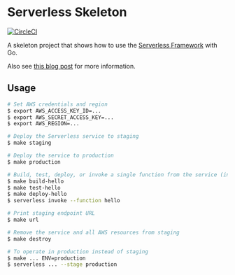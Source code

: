 # Serverless Skeleton

[![CircleCI](https://circleci.com/gh/mlafeldt/serverless-skeleton.svg?style=svg)](https://circleci.com/gh/mlafeldt/serverless-skeleton)

A skeleton project that shows how to use the [Serverless Framework](https://serverless.com/framework/) with Go.

Also see [this blog post](https://serverless.com/blog/framework-example-golang-lambda-support/) for more information.

## Usage

```bash
# Set AWS credentials and region
$ export AWS_ACCESS_KEY_ID=...
$ export AWS_SECRET_ACCESS_KEY=...
$ export AWS_REGION=...

# Deploy the Serverless service to staging
$ make staging

# Deploy the service to production
$ make production

# Build, test, deploy, or invoke a single function from the service (in staging)
$ make build-hello
$ make test-hello
$ make deploy-hello
$ serverless invoke --function hello

# Print staging endpoint URL
$ make url

# Remove the service and all AWS resources from staging
$ make destroy

# To operate in production instead of staging
$ make ... ENV=production
$ serverless ... --stage production
```
